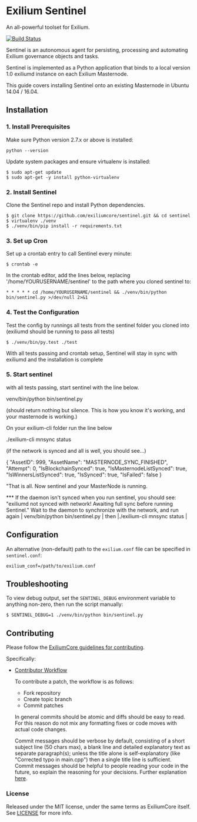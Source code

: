 # Exilium Sentinel

An all-powerful toolset for Exilium.

[![Build Status](https://travis-ci.org/exilium/sentinel.svg?branch=master)](https://travis-ci.org/exilium/sentinel)

Sentinel is an autonomous agent for persisting, processing and automating Exilium governance objects and tasks.

Sentinel is implemented as a Python application that binds to a local version 1.0 exiliumd instance on each Exilium Masternode.

This guide covers installing Sentinel onto an existing Masternode in Ubuntu 14.04 / 16.04.

## Installation

### 1. Install Prerequisites

Make sure Python version 2.7.x or above is installed:

    python --version

Update system packages and ensure virtualenv is installed:

    $ sudo apt-get update
    $ sudo apt-get -y install python-virtualenv


### 2. Install Sentinel

Clone the Sentinel repo and install Python dependencies.

    $ git clone https://github.com/exiliumcore/sentinel.git && cd sentinel
    $ virtualenv ./venv
    $ ./venv/bin/pip install -r requirements.txt

### 3. Set up Cron

Set up a crontab entry to call Sentinel every minute:

    $ crontab -e

In the crontab editor, add the lines below, replacing '/home/YOURUSERNAME/sentinel' to the path where you cloned sentinel to:

    * * * * * cd /home/YOURUSERNAME/sentinel && ./venv/bin/python bin/sentinel.py >/dev/null 2>&1

### 4. Test the Configuration

Test the config by runnings all tests from the sentinel folder you cloned into (exiliumd should be running to pass all tests)

    $ ./venv/bin/py.test ./test

With all tests passing and crontab setup, Sentinel will stay in sync with exiliumd and the installation is complete

### 5. Start sentinel
 
with all tests passing, start sentinel with the line below.

venv/bin/python bin/sentinel.py  
  
(should return nothing but silence. This is how you know it's working, and your masternode is working.)

On your exilium-cli folder run the line below

./exilium-cli mnsync status

(if the network is synced and all is well, you should see...)

{
"AssetID": 999,
"AssetName": "MASTERNODE_SYNC_FINISHED",
"Attempt": 0,
"IsBlockchainSynced": true,
"IsMasternodeListSynced": true,
"IsWinnersListSynced": true,
"IsSynced": true,
"IsFailed": false
}

"That is all. Now sentinel and your MasterNode is running.


*** If the daemon isn't synced when you run sentinel, you should see: "exiliumd not synced with network! Awaiting full sync before running Sentinel."
Wait to the daemon to synchronize with the network, and run again | venv/bin/python bin/sentinel.py | then |./exilium-cli mnsync status |



## Configuration

An alternative (non-default) path to the `exilium.conf` file can be specified in `sentinel.conf`:

    exilium_conf=/path/to/exilium.conf

## Troubleshooting

To view debug output, set the `SENTINEL_DEBUG` environment variable to anything non-zero, then run the script manually:

    $ SENTINEL_DEBUG=1 ./venv/bin/python bin/sentinel.py

## Contributing

Please follow the [ExiliumCore guidelines for contributing](https://github.com/exiliumcore/exilium/blob/master/CONTRIBUTING.md).

Specifically:

* [Contributor Workflow](https://github.com/exiliumcore/exilium/blob/master/CONTRIBUTING.md#contributor-workflow)

    To contribute a patch, the workflow is as follows:

    * Fork repository
    * Create topic branch
    * Commit patches

    In general commits should be atomic and diffs should be easy to read. For this reason do not mix any formatting fixes or code moves with actual code changes.

    Commit messages should be verbose by default, consisting of a short subject line (50 chars max), a blank line and detailed explanatory text as separate paragraph(s); unless the title alone is self-explanatory (like "Corrected typo in main.cpp") then a single title line is sufficient. Commit messages should be helpful to people reading your code in the future, so explain the reasoning for your decisions. Further explanation [here](http://chris.beams.io/posts/git-commit/).

### License

Released under the MIT license, under the same terms as ExiliumCore itself. See [LICENSE](LICENSE) for more info.
